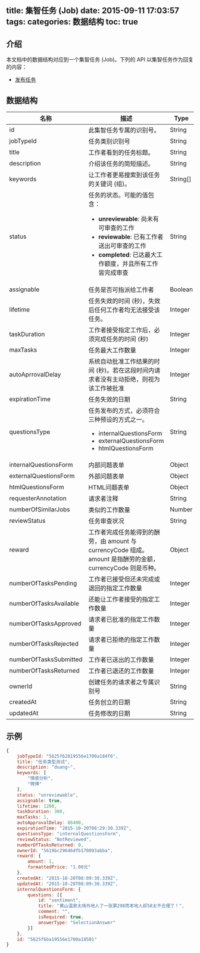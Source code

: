 title: 集智任务 (Job)
date: 2015-09-11 17:03:57
tags:
categories: 数据结构
toc: true
---

## 介绍

本文档中的数据结构对应到一个集智任务 (Job)。下列的 API 以集智任务作为回复的内容：

  * [发布任务](/发布任务)

## 数据结构

名称 | 描述 | Type | Default
--- | --- | --- | ---
id| 此集智任务专属的识别号。 | String | None
jobTypeId| 任务类别识别号 | String | None
title| 工作者看到的任务标题。 | String | None
description| 介绍该任务的简短描述。 | String | None
keywords| 让工作者更易搜索到该任务的关键词 (组)。 | String[] | None
status| 任务的状态。可能的值包含：<ul> <li>**unreviewable**: 尚未有可审查的工作</li> <li>**reviewable**: 已有工作者送出可审查的工作</li>  <li>**completed**: 已达最大工作额度，并且所有工作皆完成审查 </li> </ul>| String | unreviewable
assignable| 任务是否可指派给工作者 | Boolean | true
lifetime| 任务失效的时间 (秒)，失效后任何工作者均无法接受该任务。 | Integer | 604800
taskDuration | 工作者接受指定工作后，必须完成任务的时间 (秒) | Integer | 300
maxTasks| 任务最大工作数量| Integer| 1
autoAprrovalDelay| 系统自动批准工作结果的时间 (秒)。若在这段时间内请求者没有主动拒绝，则视为该工作被批准 | Integer | 86400
expirationTime| 任务失效的日期| String | None
questionsType| 任务发布的方式，必须符合三种预设的方式之一。 <ul><li>internalQuestionsForm</li><li>externalQuestionsForm</li><li>htmlQuestionsForm</li></ul>| String | None  
internalQuestionsForm| 内部问题表单 | Object | None
externalQuestionsForm| 外部问题表单| Object | None
htmlQuestionsForm| HTML问题表单 | Object | None
requesterAnnotation| 请求者注释 | String | None
numberOfSimilarJobs| 类似的工作数量 | Number | None
reviewStatus| 任务审查状况 | String | NotReviewed
reward | 工作者完成任务能得到的酬劳，由 amount 与 currencyCode 组成。amount 是指酬劳的金额，currencyCode 则是币种。| Object | None  
numberOfTasksPending| 工作者已接受但还未完成或退回的指定工作数量 | Integer | None
numberOfTasksAvailable| 还能让工作者接受的指定工作数量 | Integer | maxTasks
numberOfTasksApproved| 请求者已批准的指定工作数量 | Integer | 0
numberOfTasksRejected| 请求者已拒绝的指定工作数量 | Integer | 0
numberOfTasksSubmitted| 工作者已送出的工作数量 | Integer | 0
numberOfTasksReturned| 工作者已退还的工作数量 | Integer | 0
ownerId| 创建任务的请求者之专属识别号 | String | None
createdAt| 任务创立的日期 | String | None
updatedAt| 任务修改的日期 | String | None


## 示例

```javascript
{
    jobTypeId: "5625f62819556e1700a184f6",
    title: "任务类型测试",
    description: "duang~",
    keywords: [
        "情感分析",
        "微博"
    ],
    status: "unreviewable",
    assignable: true,
    lifetime: 1200,
    taskDuration: 300,
    maxTasks: 1,
    autoApprovalDelay: 86400,
    expirationTime: "2015-10-20T08:29:30.339Z",
    questionsType: "internalQuestionsForm",
    reviewStatus: "NotReviewed",
    numberOfTasksReturned: 0,
    ownerId: "5619bc29646dfb170093abba",
    reward: {
        amount: 1,
        formattedPrice: "1.00元"
    },
    createdAt: "2015-10-20T08:09:30.339Z",
    updatedAt: "2015-10-20T08:09:30.339Z",
    internalQuestionsForm: {
        questions: [{
            id: "sentiment",
            title: "黄山温泉太啃外地人了一张票298而本地人却58太不合理了！",
            comment: "",
            isRequired: true,
            answerType: "SelectionAnswer"
        }]
    },
    id: "5625f6ba19556e1700a18501"
}
```
